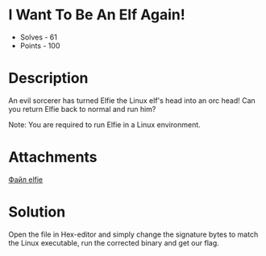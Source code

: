 # I Want To Be An Elf Again!
- Solves - 61
- Points - 100
#
# Description
An evil sorcerer has turned Elfie the Linux elf's head into an orc head! Can you return Elfie back to normal and run him?

Note: You are required to run Elfie in a Linux environment.

# Attachments
[Файл elfie](./sources/elfie)
# Solution
Open the file in Hex-editor and simply change the signature bytes to match the Linux executable, run the corrected binary and get our flag.
